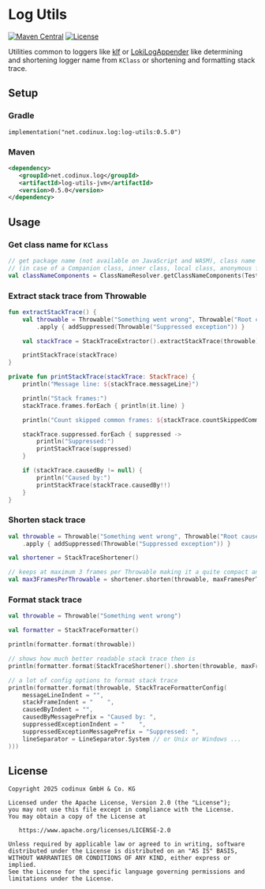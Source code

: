 # Log Utils
[![Maven Central](https://maven-badges.herokuapp.com/maven-central/net.codinux.log/log-utils/badge.svg)](https://maven-badges.herokuapp.com/maven-central/net.codinux.log/log-utils)
[![License](https://img.shields.io/badge/License-Apache_2.0-blue.svg)](https://opensource.org/licenses/Apache-2.0)

Utilities common to loggers like [klf](https://github.com/codinux-gmbh/klf) or [LokiLogAppender](https://github.com/codinux-gmbh/LokiLogAppender) like determining and shortening logger name from `KClass` or shortening and formatting stack trace.


## Setup

### Gradle

```
implementation("net.codinux.log:log-utils:0.5.0")
```

### Maven

```xml
<dependency>
   <groupId>net.codinux.log</groupId>
   <artifactId>log-utils-jvm</artifactId>
   <version>0.5.0</version>
</dependency>
```


## Usage

### Get class name for `KClass`

```kotlin
// get package name (not available on JavaScript and WASM), class name and enclosing class name 
// (in case of a Companion class, inner class, local class, anonymous function, lambda, ...)
val classNameComponents = ClassNameResolver.getClassNameComponents(TestClasses.OuterClass.InnerClass::class)
```


### Extract stack trace from Throwable

```kotlin
fun extractStackTrace() {
    val throwable = Throwable("Something went wrong", Throwable("Root cause"))
        .apply { addSuppressed(Throwable("Suppressed exception")) }

    val stackTrace = StackTraceExtractor().extractStackTrace(throwable)

    printStackTrace(stackTrace)
}

private fun printStackTrace(stackTrace: StackTrace) {
    println("Message line: ${stackTrace.messageLine}")

    println("Stack frames:")
    stackTrace.frames.forEach { println(it.line) }

    println("Count skipped common frames: ${stackTrace.countSkippedCommonFrames}")

    stackTrace.suppressed.forEach { suppressed ->
        println("Suppressed:")
        printStackTrace(suppressed)
    }

    if (stackTrace.causedBy != null) {
        println("Caused by:")
        printStackTrace(stackTrace.causedBy!!)
    }
}
```


### Shorten stack trace

```kotlin
val throwable = Throwable("Something went wrong", Throwable("Root cause"))
    .apply { addSuppressed(Throwable("Suppressed exception")) }

val shortener = StackTraceShortener()

// keeps at maximum 3 frames per Throwable making it a quite compact and good readable stack trace
val max3FramesPerThrowable = shortener.shorten(throwable, maxFramesPerThrowable = 3)
```


### Format stack trace

```kotlin
val throwable = Throwable("Something went wrong")

val formatter = StackTraceFormatter()

println(formatter.format(throwable))

// shows how much better readable stack trace then is
println(formatter.format(StackTraceShortener().shorten(throwable, maxFramesPerThrowable = 3)))

// a lot of config options to format stack trace
println(formatter.format(throwable, StackTraceFormatterConfig(
    messageLineIndent = "",
    stackFrameIndent = "    ",
    causedByIndent = "",
    causedByMessagePrefix = "Caused by: ",
    suppressedExceptionIndent = "    ",
    suppressedExceptionMessagePrefix = "Suppressed: ",
    lineSeparator = LineSeparator.System // or Unix or Windows ...
)))
```


## License
```
Copyright 2025 codinux GmbH & Co. KG

Licensed under the Apache License, Version 2.0 (the "License");
you may not use this file except in compliance with the License.
You may obtain a copy of the License at

   https://www.apache.org/licenses/LICENSE-2.0

Unless required by applicable law or agreed to in writing, software
distributed under the License is distributed on an "AS IS" BASIS,
WITHOUT WARRANTIES OR CONDITIONS OF ANY KIND, either express or implied.
See the License for the specific language governing permissions and
limitations under the License.
```
